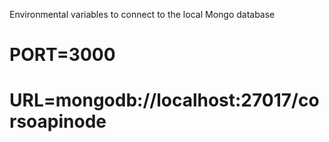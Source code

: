 Environmental variables to connect to the local Mongo database
# PORT=3000
# URL=mongodb://localhost:27017/corsoapinode